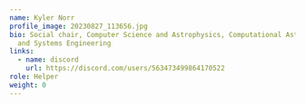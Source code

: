 ```yaml
---
name: Kyler Norr
profile_image: 20230827_113656.jpg
bio: Social chair, Computer Science and Astrophysics, Computational Astrophysics
  and Systems Engineering
links:
  - name: discord
    url: https://discord.com/users/563473499864170522
role: Helper
weight: 0
---
```

